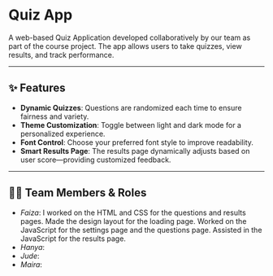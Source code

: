 # Quiz App

A web-based Quiz Application developed collaboratively by our team as part of the course project. The app allows users to take quizzes, view results, and track performance.

---

## ✨ Features

- **Dynamic Quizzes**: Questions are randomized each time to ensure fairness and variety.
- **Theme Customization**: Toggle between light and dark mode for a personalized experience.
- **Font Control**: Choose your preferred font style to improve readability.
- **Smart Results Page**: The results page dynamically adjusts based on user score—providing customized feedback.

---

## 👩‍💻 Team Members & Roles

- *Faiza*: I worked on the HTML and CSS for the questions and results pages. Made the design layout for the loading page. Worked on the JavaScript for the settings page and the questions page. Assisted in the JavaScript for the results page. 
- *Hanya*:
- *Jude*:
- *Maira*:

